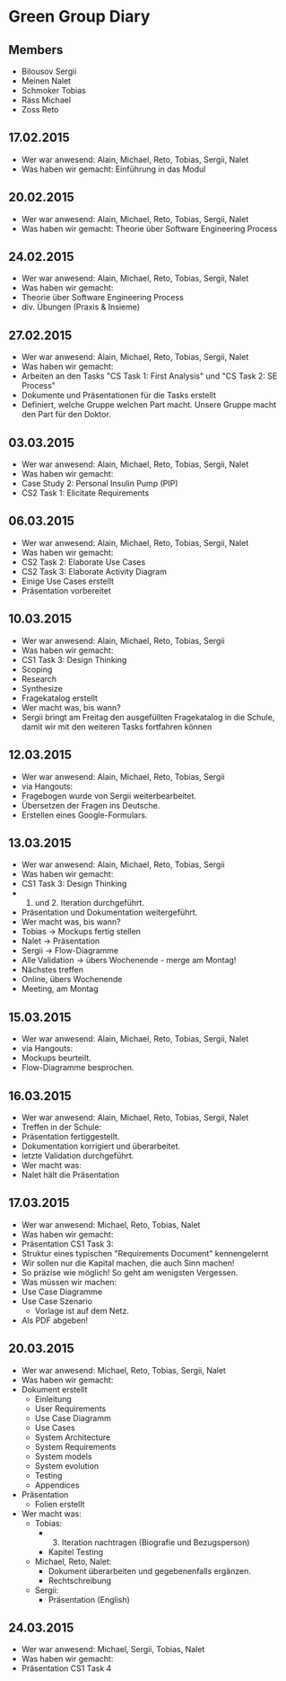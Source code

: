 # Green Group Diary
## Members
- Bilousov Sergii
- Meinen Nalet
- Schmoker Tobias
- Räss Michael
- Zoss Reto

## 17.02.2015
- Wer war anwesend: Alain, Michael, Reto, Tobias, Sergii, Nalet
- Was haben wir gemacht: Einführung in das Modul

## 20.02.2015
- Wer war anwesend: Alain, Michael, Reto, Tobias, Sergii, Nalet
- Was haben wir gemacht: Theorie über Software Engineering Process

## 24.02.2015
- Wer war anwesend: Alain, Michael, Reto, Tobias, Sergii, Nalet
- Was haben wir gemacht:
 - Theorie über Software Engineering Process
 - div. Übungen (Praxis & Insieme)

## 27.02.2015
- Wer war anwesend: Alain, Michael, Reto, Tobias, Sergii, Nalet
- Was haben wir gemacht:
 - Arbeiten an den Tasks "CS Task 1: First Analysis" und "CS Task 2: SE Process"
 - Dokumente und Präsentationen für die Tasks erstellt
 - Definiert, welche Gruppe welchen Part macht. Unsere Gruppe macht den Part für den Doktor.

## 03.03.2015
- Wer war anwesend: Alain, Michael, Reto, Tobias, Sergii, Nalet
- Was haben wir gemacht:
 - Case Study 2: Personal Insulin Pump (PIP)
 - CS2 Task 1: Elicitate Requirements

## 06.03.2015
- Wer war anwesend: Alain, Michael, Reto, Tobias, Sergii, Nalet
- Was haben wir gemacht:
 - CS2 Task 2: Elaborate Use Cases
 - CS2 Task 3: Elaborate Activity Diagram
 - Einige Use Cases erstellt
 - Präsentation vorbereitet

## 10.03.2015
- Wer war anwesend: Alain, Michael, Reto, Tobias, Sergii
- Was haben wir gemacht:
 - CS1 Task 3: Design Thinking
  - Scoping
  - Research
  - Synthesize
  - Fragekatalog erstellt
- Wer macht was, bis wann?
 - Sergii bringt am Freitag den ausgefüllten Fragekatalog in die Schule, damit wir mit den weiteren Tasks fortfahren können

## 12.03.2015
- Wer war anwesend: Alain, Michael, Reto, Tobias, Sergii
- via Hangouts:
 - Fragebogen wurde von Sergii weiterbearbeitet.
 - Übersetzen der Fragen ins Deutsche.
 - Erstellen eines Google-Formulars.

## 13.03.2015
- Wer war anwesend: Alain, Michael, Reto, Tobias, Sergii
- Was haben wir gemacht:
 - CS1 Task 3: Design Thinking
  - 1. und 2. Iteration durchgeführt.
  - Präsentation und Dokumentation weitergeführt.
- Wer macht was, bis wann?
 - Tobias -> Mockups fertig stellen
 - Nalet -> Präsentation
 - Sergii -> Flow-Diagramme
 - Alle Validation -> übers Wochenende - merge am Montag!
- Nächstes treffen
 - Online, übers Wochenende
 - Meeting, am Montag  

## 15.03.2015
- Wer war anwesend: Alain, Michael, Reto, Tobias, Sergii, Nalet
- via Hangouts:
 - Mockups beurteilt.
 - Flow-Diagramme besprochen.

## 16.03.2015
- Wer war anwesend: Alain, Michael, Reto, Tobias, Sergii, Nalet
- Treffen in der Schule:
 - Präsentation fertiggestellt.
 - Dokumentation korrigiert und überarbeitet.
 - letzte Validation durchgeführt.
- Wer macht was:
 - Nalet hält die Präsentation

## 17.03.2015
- Wer war anwesend: Michael, Reto, Tobias, Nalet
- Was haben wir gemacht:
 - Präsentation CS1 Task 3:
 - Struktur eines typischen "Requirements Document" kennengelernt
  - Wir sollen nur die Kapital machen, die auch Sinn machen!
  - So präzise wie möglich! So geht am wenigsten Vergessen.
 - Was müssen wir machen:
  - Use Case Diagramme
  - Use Case Szenario
    - Vorlage ist auf dem Netz.
  - Als PDF abgeben!

## 20.03.2015
- Wer war anwesend: Michael, Reto, Tobias, Sergii, Nalet
- Was haben wir gemacht:
 - Dokument erstellt
    - Einleitung
    - User Requirements
    - Use Case Diagramm
    - Use Cases
    - System Architecture
    - System Requirements
    - System models
    - System evolution
    - Testing
    - Appendices
 - Präsentation
    - Folien erstellt
- Wer macht was:
  - Tobias: 
    - 3. Iteration nachtragen (Biografie und Bezugsperson)
    - Kapitel Testing
  - Michael, Reto, Nalet:
    - Dokument überarbeiten und gegebenenfalls ergänzen.
    - Rechtschreibung
  - Sergii:
    - Präsentation (English) 

## 24.03.2015
- Wer war anwesend: Michael, Sergii, Tobias, Nalet
- Was haben wir gemacht:
 - Präsentation CS1 Task 4
